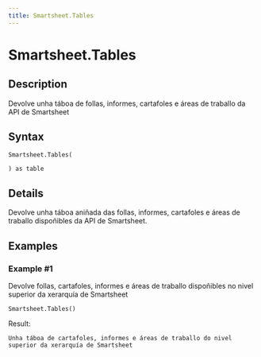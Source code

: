 ```yaml
---
title: Smartsheet.Tables
---
```


# Smartsheet.Tables


## Description

Devolve unha táboa de follas, informes, cartafoles e áreas de traballo da API de Smartsheet


## Syntax

```powerquery
Smartsheet.Tables(

) as table
```


## Details

Devolve unha táboa aniñada das follas, informes, cartafoles e áreas de traballo dispoñibles da API de Smartsheet.


## Examples

### Example #1 
Devolve follas, cartafoles, informes e áreas de traballo dispoñibles no nivel superior da xerarquía de Smartsheet
```powerquery
Smartsheet.Tables()
```

Result: 
```powerquery
Unha táboa de cartafoles, informes e áreas de traballo do nivel superior da xerarquía de Smartsheet
```



